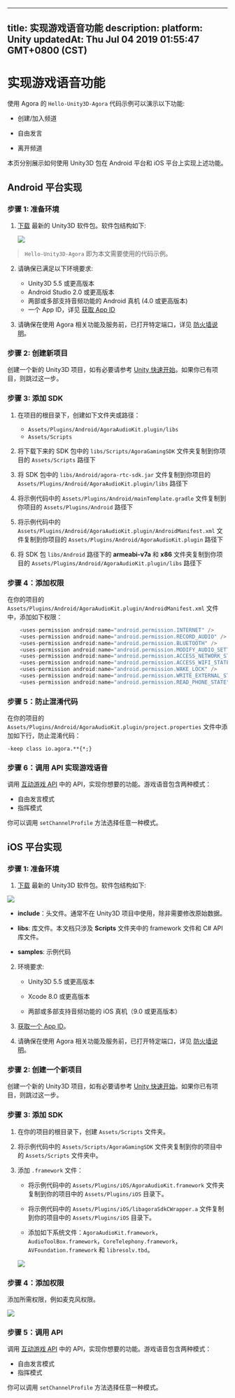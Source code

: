 
---
title: 实现游戏语音功能
description: 
platform: Unity
updatedAt: Thu Jul 04 2019 01:55:47 GMT+0800 (CST)
---
# 实现游戏语音功能
使用 Agora 的 `Hello-Unity3D-Agora` 代码示例可以演示以下功能:

-   创建/加入频道

-   自由发言

-   离开频道

本页分别展示如何使用 Unity3D 包在 Android 平台和 iOS 平台上实现上述功能。

## Android 平台实现
### 步骤 1: 准备环境

1.  [下载](https://docs.agora.io/cn/Agora%20Platform/downloads) 最新的 Unity3D 软件包。软件包结构如下:

    ![](https://web-cdn.agora.io/docs-files/1548830935872)

> `Hello-Unity3D-Agora` 即为本文需要使用的代码示例。

2.  请确保已满足以下环境要求:

    -   Unity3D 5.5 或更高版本
    -   Android Studio 2.0 或更高版本
    -   两部或多部支持音频功能的 Android 真机 \(4.0 或更高版本\)
    -   一个 App ID，详见 [获取 App ID](../../cn/Interactive%20Gaming/token.md)

3.  请确保在使用 Agora 相关功能及服务前，已打开特定端口，详见 [防火墙说明](../../cn/Agora%20Platform/firewall.md)。


### 步骤 2: 创建新项目

创建一个新的 Unity3D 项目，如有必要请参考 [Unity 快速开始](https://docs.unity3d.com/2018.2/Documentation/Manual/GettingStarted.html)。如果你已有项目，则跳过这一步。


### 步骤 3: 添加 SDK

1. 在项目的根目录下，创建如下文件夹或路径：

	- `Assets/Plugins/Android/AgoraAudioKit.plugin/libs`
	- `Assets/Scripts`

2. 将下载下来的 SDK 包中的 `libs/Scripts/AgoraGamingSDK` 文件夹复制到你项目的 `Assets/Scripts` 路径下
3. 将 SDK 包中的 `libs/Android/agora-rtc-sdk.jar` 文件复制到你项目的 `Assets/Plugins/Android/AgoraAudioKit.plugin/libs` 路径下
4. 将示例代码中的 `Assets/Plugins/Android/mainTemplate.gradle` 文件复制到你项目的 `Assets/Plugins/Android` 路径下
5. 将示例代码中的 `Assets/Plugins/Android/AgoraAudioKit.plugin/AndroidManifest.xml` 文件复制到你项目的 `Assets/Plugins/Android/AgoraAudioKit.plugin` 路径下
6. 将 SDK 包 `libs/Android` 路径下的 **armeabi-v7a** 和 **x86** 文件夹复制到你项目的 `Assets/Plugins/Android/AgoraAudioKit.plugin/libs` 路径下

### 步骤 4：添加权限

在你的项目的 `Assets/Plugins/Android/AgoraAudioKit.plugin/AndroidManifest.xml` 文件中，添加如下权限：

```C#
    <uses-permission android:name="android.permission.INTERNET" />
    <uses-permission android:name="android.permission.RECORD_AUDIO" />
    <uses-permission android:name="android.permission.BLUETOOTH" />
    <uses-permission android:name="android.permission.MODIFY_AUDIO_SETTINGS" />
    <uses-permission android:name="android.permission.ACCESS_NETWORK_STATE" />
    <uses-permission android:name="android.permission.ACCESS_WIFI_STATE" />
    <uses-permission android:name="android.permission.WAKE_LOCK" />
    <uses-permission android:name="android.permission.WRITE_EXTERNAL_STORAGE" />
    <uses-permission android:name="android.permission.READ_PHONE_STATE" />
```

### 步骤 5：防止混淆代码

在你的项目的 `Assets/Plugins/Android/AgoraAudioKit.plugin/project.properties` 文件中添加如下行，防止混淆代码：

```
-keep class io.agora.**{*;}
```

### 步骤 6：调用 API 实现游戏语音

调用 [互动游戏 API](../../cn/API%20Reference/game_unity.md) 中的 API，实现你想要的功能。游戏语音包含两种模式：

- 自由发言模式
- 指挥模式

你可以调用 `setChannelProfile` 方法选择任意一种模式。

## iOS 平台实现

### 步骤 1: 准备环境

1.  [下载](https://docs.agora.io/cn/Agora%20Platform/downloads) 最新的 Unity3D 软件包。软件包结构如下:

![](https://web-cdn.agora.io/docs-files/1548829843264)

-   **include**：头文件。通常不在 Unity3D 项目中使用，除非需要修改原始数据。

-   **libs**: 库文件。本文档只涉及 **Scripts** 文件夹中的 framework 文件和 C\# API 库文件。

-   **samples**: 示例代码

2.  环境要求:

    -   Unity3D 5.5 或更高版本

    -   Xcode 8.0 或更高版本

    -   两部或多部支持音频功能的 iOS 真机（9.0 或更高版本）

3. [获取一个 App ID](../../cn/Interactive%20Gaming/token.md)。

4. 请确保在使用 Agora 相关功能及服务前，已打开特定端口，详见 [防火墙说明](../../cn/Agora%20Platform/firewall.md)。


### 步骤 2: 创建一个新项目

创建一个新的 Unity3D 项目，如有必要请参考 [Unity 快速开始](https://docs.unity3d.com/2018.2/Documentation/Manual/GettingStarted.html)。如果你已有项目，则跳过这一步。


### 步骤 3: 添加 SDK

1.  在你的项目的根目录下，创建 `Assets/Scripts` 文件夹。

2.  将示例代码中的 `Assets/Scripts/AgoraGamingSDK` 文件夹复制到你的项目中的 `Assets/Scripts` 文件夹中。

3.  添加 `.framework` 文件：

    -   将示例代码中的 `Assets/Plugins/iOS/AgoraAudioKit.framework` 文件夹复制到你的项目中的 `Assets/Plugins/iOS` 目录下。

    -   将示例代码中的 `Assets/Plugins/iOS/libagoraSdkCWrapper.a` 文件复制到你的项目中的 `Assets/Plugins/iOS` 目录下。

    -   添加如下系统文件：`AgoraAudioKit.framework`，`AudioToolBox.framework`，`CoreTelephony.framework`，`AVFoundation.framework` 和 `libresolv.tbd`。

    ![](https://web-cdn.agora.io/docs-files/1543568568723)

### 步骤 4：添加权限

添加所需权限，例如麦克风权限。

![](https://web-cdn.agora.io/docs-files/1543568604885)


### 步骤 5：调用 API

调用 [互动游戏 API](../../cn/API%20Reference/game_unity.md) 中的 API，实现你想要的功能。游戏语音包含两种模式：

- 自由发言模式
- 指挥模式

你可以调用 `setChannelProfile` 方法选择任意一种模式。





